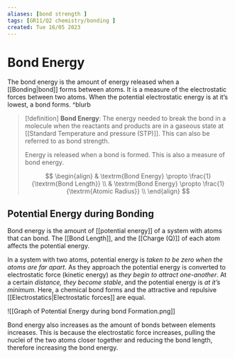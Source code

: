 ```yaml
---
aliases: [bond strength ]
tags: [GR11/Q2 chemistry/bonding ]
created: Tue 16/05 2023
---
```

# Bond Energy
The bond energy is the amount of energy released when a [[Bonding|bond]] forms between atoms. It is a measure of the electrostatic forces between two atoms. When the potential electrostatic energy is at it’s lowest, a bond forms.  ^blurb

> [!definition]
> **Bond Energy**: The energy needed to break the bond in a molecule when the reactants and products are in a gaseous state at [[Standard Temperature and pressure (STP)]]. This can also be referred to as bond strength. 
>
> Energy is released when a bond is formed. This is also a measure of bond energy. 
> 
> $$
> \begin{align}
& \textrm{Bond Energy} \propto \frac{1}{\textrm{Bond Length}} \\
& \textrm{Bond Energy} \propto \frac{1}{\textrm{Atomic Radius}} \\
> \end{align}
> $$
## Potential Energy during Bonding
Bond energy is the amount of [[potential energy]] of a system with atoms that can bond. The [[Bond Length]], and the [[Charge (Q)]] of each atom affects the potential energy.  

In a system with two atoms, potential energy is *taken to be zero when the atoms are far apart*. As they approach the potential energy is converted to electrostatic force (kinetic energy) as *they begin to attract one-another*. At a certain *distance, they become stable*, and the potential energy is *at it’s minimum*. Here, a chemical bond forms and the attractive and repulsive [[Electrostatics|Electrostatic forces]] are equal. 

![[Graph of Potential Energy during bond Formation.png]]

Bond energy also increases as the amount of bonds between elements increases. This is because the electrostatic force increases, pulling the nuclei of the two atoms closer together and reducing the bond length, therefore increasing the bond energy. 